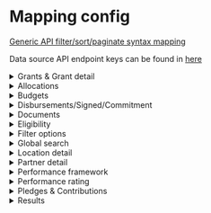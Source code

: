 # Mapping config

[Generic API filter/sort/paginate syntax mapping](./filtering/index.json)

Data source API endpoint keys can be found in [here](./urls/index.json)

<details>
  <summary>Grants & Grant detail</summary>

## Grants list

`@get('/grants')`

Data source API endpoint key: `grants`
[Controller](../controllers/grants.controller.ts)
[Mapping](./mapping/grants/index.json)
[Utils mapping](./mapping/grants/utils.json)
[Filters mapping](./filtering/grants.json)

## Grant detail

`@get('/grant/detail')`

Data source API endpoint key: `grantsNoCount`
[Controller](../controllers/grants.controller.ts)
[Mapping](./mapping/grants/grantDetail.json)
[Utils mapping](./mapping/grants/grantDetail.utils.json)

## Grant detail periods

`@get('/grant/periods')`

Data source API endpoint key: `grantPeriods`
[Controller](../controllers/grants.controller.ts)
[Mapping](./mapping/grants/grantPeriods.json)
[Utils mapping](./mapping/grants/grantDetail.utils.json)

## Grant detail period info

`@get('/grant/period/info')`

Data source API endpoint key: `grantPeriods`, `performancerating`
[Controller](../controllers/grants.controller.ts)
[Mapping](./mapping/grants/grantPeriodInfo.json)
[Utils mapping](./mapping/grants/grantDetail.utils.json)

## Grants radial visualisation

`@get('/grants/radial')`

Data source API endpoint key: `grantsNoCount`, `vgrantPeriods`, `performancerating`
[Controller](../controllers/grants.controller.ts)
[Mapping](./mapping/grants/grantsRadial.json)
[Filters mapping 1](./filtering/grants.json)
[Filters mapping 2](./filtering/performancerating.json)

</details>

<details>
  <summary>Allocations</summary>

## Allocations radial visualisation

`@get('/allocations')`

Data source API endpoint key: `allocations`
[Controller](../controllers/allocations.controller.ts)
[Mapping](./mapping/allocations/index.json)
[Filters mapping](./filtering/allocations.json)

## Allocations periods

`@get('/allocations/periods')`

Data source API endpoint key: `allocations`
[Controller](../controllers/allocations.controller.ts)
[Mapping](./mapping/allocations/periods.json)
[Filters mapping](./filtering/allocations.json)

## Allocations radial visualisation drilldown treemap

`@get('/allocations/drilldown')`

Data source API endpoint key: `allocations`
[Controller](../controllers/allocations.controller.ts)
[Mapping](./mapping/allocations/drilldown.json)
[Filters mapping](./filtering/allocations.json)

## Allocations geomap

`@get('/allocations/geomap')`

Data source API endpoint key: `allocations`, `geojson`
[Controller](../controllers/allocations.controller.ts)
[Mapping](./mapping/allocations/geomap.json)
[Filters mapping](./filtering/allocations.json)

## Allocations geomap multicountries

`@get('/allocations/geomap/multicountries')`

Data source API endpoint key: `allocations`, `multicountriescountriesdata`
[Controller](../controllers/allocations.controller.ts)
[Mapping](./mapping/allocations/geomap.json)
[Filters mapping](./filtering/allocations.json)

</details>

<details>
  <summary>Budgets</summary>

## Budgets flow visualisation

`@get('/budgets/flow')`

Data source API endpoint key: `budgets`
[Controller](../controllers/budgets.controller.ts)
[Mapping](./mapping/budgets/flow.json)
[Filters mapping](./filtering/budgets.json)

## Budgets time/cycle visualisation

`@get('/budgets/time-cycle')`

Data source API endpoint key: `budgets`
[Controller](../controllers/budgets.controller.ts)
[Mapping](./mapping/budgets/timeCycle.json)
[Filters mapping](./filtering/budgets.json)

## Budgets drilldown level 1 treemap

`@get('/budgets/drilldown')`

Data source API endpoint key: `budgets`
[Controller](../controllers/budgets.controller.ts)
[Mapping](./mapping/budgets/flowDrilldown.json)
[Filters mapping](./filtering/budgets.json)

## Budgets drilldown level 2 treemap

`@get('/budgets/drilldown/2')`

Data source API endpoint key: `budgets`
[Controller](../controllers/budgets.controller.ts)
[Mapping](./mapping/budgets/flowDrilldown.json)
[Filters mapping](./filtering/budgets.json)

## Budgets geomap

`@get('/budgets/geomap')`

Data source API endpoint key: `budgets`, `geojson`
[Controller](../controllers/budgets.controller.ts)
[Mapping](./mapping/budgets/geomap.json)
[Filters mapping](./filtering/budgets.json)

## Budgets geomap multicountries

`@get('/budgets/geomap/multicountries')`

Data source API endpoint key: `budgets`, `multicountriescountriesdata`
[Controller](../controllers/budgets.controller.ts)
[Mapping](./mapping/budgets/geomap.json)
[Filters mapping](./filtering/budgets.json)

</details>

<details>
  <summary>Disbursements/Signed/Commitment</summary>

## Disbursements time/cycle visualisation

`@get('/disbursements/time-cycle')`

Data source API endpoint key: `disbursements`
[Controller](../controllers/disbursements.controller.ts)
[Mapping](./mapping/disbursements/timeCycle.json)
[Filters mapping](./filtering/grants.json)

## Signed time/cycle visualisation

`@get('/signed/time-cycle')`

Data source API endpoint key: `vgrantPeriods`
[Controller](../controllers/disbursements.controller.ts)
[Mapping](./mapping/disbursements/timeCycle.json)
[Filters mapping](./filtering/grants.json)

## Commitment time/cycle visualisation

`@get('/commitment/time-cycle')`

Data source API endpoint key: `vcommitments`
[Controller](../controllers/disbursements.controller.ts)
[Mapping](./mapping/disbursements/timeCycle.json)
[Filters mapping](./filtering/grants.json)

## Disbursements time/cycle drilldown treemap

`@get('/disbursements/time-cycle/drilldown')`

Data source API endpoint key: `disbursements`
[Controller](../controllers/disbursements.controller.ts)
[Mapping](./mapping/disbursements/timeCycleDrilldown.json)
[Filters mapping](./filtering/grants.json)

## Signed time/cycle drilldown treemap

`@get('/signed/time-cycle/drilldown')`

Data source API endpoint key: `vgrantPeriods`
[Controller](../controllers/disbursements.controller.ts)
[Mapping](./mapping/disbursements/timeCycleDrilldown.json)
[Filters mapping](./filtering/grants.json)

## Commitment time/cycle drilldown treemap

`@get('/commitment/time-cycle/drilldown')`

Data source API endpoint key: `vcommitments`
[Controller](../controllers/disbursements.controller.ts)
[Mapping](./mapping/disbursements/timeCycleDrilldown.json)
[Filters mapping](./filtering/grants.json)

## Disbursements treemap visualisation

`@get('/disbursements/treemap')`

Data source API endpoint key: `grantsNoCount`
[Controller](../controllers/disbursements.controller.ts)
[Mapping](./mapping/disbursements/treemap.json)
[Filters mapping](./filtering/grants.json)

## Signed treemap visualisation

`@get('/signed/treemap')`

Data source API endpoint key: `grantsNoCount`
[Controller](../controllers/disbursements.controller.ts)
[Mapping](./mapping/disbursements/treemap.json)
[Filters mapping](./filtering/grants.json)

## Commitment treemap visualisation

`@get('/commitment/treemap')`

Data source API endpoint key: `grantsNoCount`
[Controller](../controllers/disbursements.controller.ts)
[Mapping](./mapping/disbursements/treemap.json)
[Filters mapping](./filtering/grants.json)

## Disbursements treemap drilldown visualisation

`@get('/disbursements/treemap')`

Data source API endpoint key: `grantsNoCount`
[Controller](../controllers/disbursements.controller.ts)
[Mapping](./mapping/disbursements/treemap.json)
[Filters mapping](./filtering/grants.json)

## Signed treemap drilldown visualisation

`@get('/signed/treemap')`

Data source API endpoint key: `grantsNoCount`
[Controller](../controllers/disbursements.controller.ts)
[Mapping](./mapping/disbursements/treemap.json)
[Filters mapping](./filtering/grants.json)

## Commitment treemap drilldown visualisation

`@get('/commitment/treemap')`

Data source API endpoint key: `grantsNoCount`
[Controller](../controllers/disbursements.controller.ts)
[Mapping](./mapping/disbursements/treemap.json)
[Filters mapping](./filtering/grants.json)

## Disbursements geomap

`@get('/disbursements/geomap')`

Data source API endpoint key: `grantsNoCount`, `geojson`
[Controller](../controllers/disbursements.controller.ts)
[Mapping](./mapping/disbursements/geomap.json)
[Filters mapping](./filtering/grants.json)

## Disbursements geomap multicountries

`@get('/disbursements/geomap/multicountries')`

Data source API endpoint key: `grantPeriods`, `multicountriescountriesdata`
[Controller](../controllers/disbursements.controller.ts)
[Mapping](./mapping/disbursements/geomap.json)
[Filters mapping](./filtering/multicountries.json)

## Location detail Disbursements treemap visualisation

`@get('/location/disbursements/treemap')`

Data source API endpoint key: `grantsNoCount`
[Controller](../controllers/disbursements.controller.ts)
[Mapping](./mapping/disbursements/treemap.json)
[Filters mapping](./filtering/grants.json)

## Location detail Signed treemap visualisation

`@get('/location/signed/treemap')`

Data source API endpoint key: `grantsNoCount`
[Controller](../controllers/disbursements.controller.ts)
[Mapping](./mapping/disbursements/treemap.json)
[Filters mapping](./filtering/grants.json)

## Location detail Commitment treemap visualisation

`@get('/location/commitment/treemap')`

Data source API endpoint key: `grantsNoCount`
[Controller](../controllers/disbursements.controller.ts)
[Mapping](./mapping/disbursements/treemap.json)
[Filters mapping](./filtering/grants.json)

## Grant detail Disbursements time/cycle visualisation

`@get('/grant/disbursements/time-cycle')`

Data source API endpoint key: `grantDetailDisbursements`
[Controller](../controllers/disbursements.controller.ts)
[Mapping](./mapping/disbursements/grantDetailTimeCycle.json)
[Filters mapping](./filtering/grantDetailDisbursements.json)

## Grant detail Commitment time/cycle visualisation

`@get('/grant/commitment/time-cycle')`

Data source API endpoint key: `commitments`
[Controller](../controllers/disbursements.controller.ts)
[Mapping](./mapping/disbursements/grantCommittedTimeCycle.json)
[Filters mapping](./filtering/grants.json)

## Grant detail Disbursements treemap visualisation

`@get('/grant/disbursements/treemap')`

Data source API endpoint key: `grantDetailGrants`
[Controller](../controllers/disbursements.controller.ts)
[Mapping](./mapping/disbursements/grantDetailTreemap.json)
[Filters mapping](./filtering/grantDetailTreemapDisbursements.json)

## Grant detail Signed treemap visualisation

`@get('/grant/signed/treemap')`

Data source API endpoint key: `grantsNoCount`
[Controller](../controllers/disbursements.controller.ts)
[Mapping](./mapping/disbursements/grantDetailTreemap.json)
[Filters mapping](./filtering/grantDetailTreemapDisbursements.json)

## Grant detail Commitment treemap visualisation

`@get('/grant/commitment/treemap')`

Data source API endpoint key: `grantsNoCount`
[Controller](../controllers/disbursements.controller.ts)
[Mapping](./mapping/disbursements/grantDetailTreemap.json)
[Filters mapping](./filtering/grantDetailTreemapDisbursements.json)

</details>

<details>
  <summary>Documents</summary>

## Documents list

`@get('/documents')`

Data source API endpoint key: `documents`
[Controller](../controllers/documents.controller.ts)
[Mapping](./mapping/documents/index.json)
[Utils mapping](./mapping/documents/utils.json)
[Filters mapping](./filtering/documents.json)

## Grant detail Documents list

`@get('/grant-documents')`

Data source API endpoint key: `documents`
[Controller](../controllers/documents.controller.ts)
[Mapping](./mapping/documents/index.json)
[Utils mapping](./mapping/documents/utils.json)
[Filters mapping](./filtering/documents.json)

</details>

<details>
  <summary>Eligibility</summary>

## Eligibility dots visualisation

`@get('/eligibility')`

Data source API endpoint key: `eligibility`
[Controller](../controllers/eligibility.controller.ts)
[Mapping](./mapping/eligibility/dotsChart.json)
[Filters mapping](./filtering/eligibility.json)

## Eligibility dots visualisation years

`@get('/eligibility/years')`

Data source API endpoint key: `eligibility`
[Controller](../controllers/eligibility.controller.ts)
[Mapping](./mapping/eligibility/years.json)

## Location detail Eligibility scatterplot visualisation

`@get('/eligibility/country')`

Data source API endpoint key: `eligibility`
[Controller](../controllers/eligibility.controller.ts)
[Mapping](./mapping/eligibility/scatterplot.json)
[Filters mapping](./filtering/eligibility.json)

</details>

<details>
  <summary>Filter options</summary>

## Locations

`@get('/filter-options/locations')`

Data source API endpoint key: `filteroptionslocations`
[Controller](../controllers/filteroptions.controller.ts)
[Mapping](./mapping/filteroptions/locations.json)

## Components

`@get('/filter-options/components')`

Data source API endpoint key: `filteroptionscomponents`
[Controller](../controllers/filteroptions.controller.ts)
[Mapping](./mapping/filteroptions/components.json)

## Partner types

`@get('/filter-options/partner-types')`

Data source API endpoint key: `filteroptionspartnertypes`
[Controller](../controllers/filteroptions.controller.ts)
[Mapping](./mapping/filteroptions/partnertypes.json)

## Grant status

`@get('/filter-options/status')`

Data source API endpoint key: `filteroptionsstatus`
[Controller](../controllers/filteroptions.controller.ts)
[Mapping](./mapping/filteroptions/status.json)

## Replenishment periods

`@get('/filter-options/replenishment-periods')`

Data source API endpoint key: `filteroptionsreplenishmentperiods`
[Controller](../controllers/filteroptions.controller.ts)
[Mapping](./mapping/filteroptions/replenishmentperiods.json)

## Donors

`@get('/filter-options/donors')`

Data source API endpoint key: `filteroptionsdonors`
[Controller](../controllers/filteroptions.controller.ts)
[Mapping](./mapping/filteroptions/donors.json)

</details>

<details>
  <summary>Global search</summary>

## Global search

`@get('/global-search')`

Data source API endpoint key: listed in the mapping file
[Controller](../controllers/global-search.controller.ts)
[Mapping](./mapping/globalsearch/index.json)

</details>

<details>
  <summary>Location detail</summary>

## Location detail info

`@get('/location/detail')`

Data source API endpoint key: `multicountries`, `grantsNoCount`
[Controller](../controllers/location.controller.ts)
[Mapping](./mapping/location/index.json)
[Filters mapping](./filtering/grants.json)

</details>

<details>
  <summary>Partner detail</summary>

## Partner detail info

`@get('/partner/detail')`

Data source API endpoint key: `grantsNoCount`
[Controller](../controllers/partner.controller.ts)
[Mapping](./mapping/partner/index.json)
[Filters mapping](./filtering/grants.json)

</details>

<details>
  <summary>Performance framework</summary>

## Performance framework network visualisation

`@get('/performance-framework')`

Data source API endpoint key: `performanceframework`
[Controller](../controllers/performanceframework.controller.ts)
[Mapping](./mapping/performanceframework/index.json)
[Utils mapping](./mapping/performanceframework/utils.json)

## Performance framework network visualisation expand/drilldown

`@get('/performance-framework/expand')`

Data source API endpoint key: `performanceframework`
[Controller](../controllers/performanceframework.controller.ts)
[Mapping](./mapping/performanceframework/expandMap.json)
[Utils mapping](./mapping/performanceframework/expand.json)

</details>

<details>
  <summary>Performance rating</summary>

## Performance rating bar chart

`@get('/performance-rating')`

Data source API endpoint key: `performancerating`
[Controller](../controllers/performancerating.controller.ts)
[Mapping](./mapping/performancerating/index.json)

</details>

<details>
  <summary>Pledges & Contributions</summary>

## Pledges & Contributions time/cycle

`@get('/pledges-contributions/time-cycle')`

Data source API endpoint key: `pledgescontributions`
[Controller](../controllers/pledgescontributions.controller.ts)
[Mapping](./mapping/pledgescontributions/timeCycle.json)
[Filters mapping](./filtering/pledgescontributions.json)

## Pledges & Contributions geomap

`@get('/pledges-contributions/geomap')`

Data source API endpoint key: `pledgescontributions`
[Controller](../controllers/pledgescontributions.controller.ts)
[Mapping](./mapping/pledgescontributions/geo.json)
[Filters mapping](./filtering/pledgescontributions.json)

## Pledges & Contributions time/cycle drilldown

`@get('/pledges-contributions/time-cycle/drilldown')`

Data source API endpoint key: `pledgescontributions`
[Controller](../controllers/pledgescontributions.controller.ts)
[Mapping](./mapping/pledgescontributions/timeCycleDrilldown.json)
[Filters mapping](./filtering/pledgescontributions.json)

## Pledges & Contributions treemap

`@get('/pledges-contributions/treemap')`

Data source API endpoint key: `pledgescontributions`
[Controller](../controllers/pledgescontributions.controller.ts)
[Mapping](./mapping/pledgescontributions/geo.json)
[Filters mapping](./filtering/pledgescontributions.json)

</details>

<details>
  <summary>Results</summary>

## Results list

`@get('/results')`

Data source API endpoint key: `results`
[Controller](../controllers/results.controller.ts)
[Mapping](./mapping/results/index.json)
[Utils mapping](./mapping/results/utils.json)
[Filters mapping](./filtering/results.json)

## Results years

`@get('/results/years')`

Data source API endpoint key: `results`
[Controller](../controllers/results.controller.ts)
[Mapping](./mapping/results/years.json)

## Results stats

`@get('/results-stats')`

Data source API endpoint key: `results`
[Controller](../controllers/results.controller.ts)
[Mapping](./mapping/results/stats.json)
[Filters mapping](./filtering/results.json)

</details>
